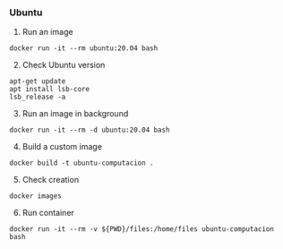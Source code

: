 ### Ubuntu

1. Run an image
```
docker run -it --rm ubuntu:20.04 bash
```

2. Check Ubuntu version
```
apt-get update
apt install lsb-core
lsb_release -a
```

3. Run an image in background
```
docker run -it --rm -d ubuntu:20.04 bash
```

4. Build a custom image
```
docker build -t ubuntu-computacion .
```

5. Check creation 
```
docker images
```

6. Run container
```
docker run -it --rm -v ${PWD}/files:/home/files ubuntu-computacion bash
```